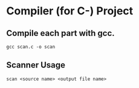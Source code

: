 Compiler (for C-) Project
=================

## Compile each part with gcc.
    gcc scan.c -o scan

## Scanner Usage
    scan <source name> <output file name>

